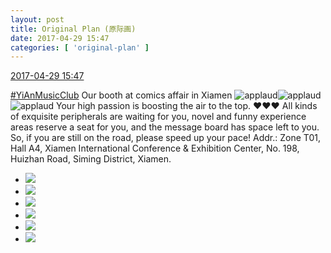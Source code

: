 ```yaml
---
layout: post
title: Original Plan (原际画)
date: 2017-04-29 15:47
categories: [ 'original-plan' ]
---
```


<div class="weibo-info">
  <a href="http://weibo.com/5626539553/F0NmuwTWz">2017-04-29 15:47</a>
</div>

[#YiAnMusicClub](http://weibo.com/p/100808beae2e3e05b17b64f63ebedca39f19b2/super_index) Our booth at comics affair in Xiamen ![applaud](http://img.t.sinajs.cn/t4/appstyle/expression/ext/normal/36/gza_org.gif)![applaud](http://img.t.sinajs.cn/t4/appstyle/expression/ext/normal/36/gza_org.gif)![applaud](http://img.t.sinajs.cn/t4/appstyle/expression/ext/normal/36/gza_org.gif) Your high passion is boosting the air to the top. :heart::heart::heart: All kinds of exquisite peripherals are waiting for you, novel and funny experience areas reserve a seat for you, and the message board has space left to you. So, if you are still on the road, please speed up your pace! Addr.: Zone T01, Hall A4, Xiamen International Conference & Exhibition Center, No. 198, Huizhan Road, Siming District, Xiamen.

<!-- more -->

<ul class="weibo-pic-list-2">
  <li class="weibo-pic">
    <a href="http://wx3.sinaimg.cn/mw690/0068MnXXgy1ff3l9qfzksj30u90qogw3.jpg"><img src="http://wx3.sinaimg.cn/thumb150/0068MnXXgy1ff3l9qfzksj30u90qogw3.jpg" /></a>
  </li>
  <li class="weibo-pic">
    <a href="http://wx2.sinaimg.cn/mw690/0068MnXXgy1ff3l9s4rd6j30zk0qon8d.jpg"><img src="http://wx2.sinaimg.cn/thumb150/0068MnXXgy1ff3l9s4rd6j30zk0qon8d.jpg" /></a>
  </li>
  <li class="weibo-pic">
    <a href="http://wx4.sinaimg.cn/mw690/0068MnXXgy1ff3l9vct56j311b0qods9.jpg"><img src="http://wx4.sinaimg.cn/thumb150/0068MnXXgy1ff3l9vct56j311b0qods9.jpg" /></a>
  </li>
  <li class="weibo-pic">
    <a href="http://wx4.sinaimg.cn/mw690/0068MnXXgy1ff3l9x6sdaj30wc0qoqcq.jpg"><img src="http://wx4.sinaimg.cn/thumb150/0068MnXXgy1ff3l9x6sdaj30wc0qoqcq.jpg" /></a>
  </li>
  <li class="weibo-pic">
    <a href="http://wx1.sinaimg.cn/mw690/0068MnXXgy1ff3l9yx8zdj30zk0qowrs.jpg"><img src="http://wx1.sinaimg.cn/thumb150/0068MnXXgy1ff3l9yx8zdj30zk0qowrs.jpg" /></a>
  </li>
  <li class="weibo-pic">
    <a href="http://wx1.sinaimg.cn/mw690/0068MnXXgy1ff3l9ns66xj30zn0qon7h.jpg"><img src="http://wx1.sinaimg.cn/thumb150/0068MnXXgy1ff3l9ns66xj30zn0qon7h.jpg" /></a>
  </li>
</ul>
